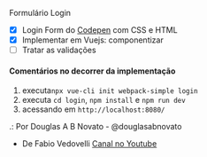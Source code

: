 Formulário Login 

- [x] Login Form do [Codepen](https://codepen.io/khadkamhn/pen/ZGvPLo?q=login+form&limit=all&type=type-pens) com CSS e HTML
- [x] Implementar em Vuejs: componentizar
- [ ] Tratar as validações

#### Comentários no decorrer da implementação
1. executa`npx vue-cli init webpack-simple login`
2. executa `cd login`, `npm install` e `npm run dev`
3. acessando em `http://localhost:8080/` 

.: Por Douglas A B Novato - @douglasabnovato
- De Fabio Vedovelli [Canal no Youtube](https://www.youtube.com/watch?v=n8eW8D04tNc&list=WL&index=20&t=2257s)